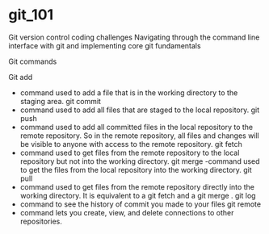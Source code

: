 # git_101
Git version control coding challenges 
Navigating through the command line interface with git and implementing core git fundamentals 

Git commands 




Git add 
- command used to add a file that is in the working directory to the staging area.
git commit 
- command used to add all files that are staged to the local repository.
git push 
- command used to add all committed files in the local repository to the remote repository. So in the remote repository, all files and changes will be visible to anyone with access to the remote repository.
git fetch 
- command used to get files from the remote repository to the local repository but not into the working directory.
git merge 
-command used to get the files from the local repository into the working directory.
git pull 
- command used to get files from the remote repository directly into the working directory. It is equivalent to a git fetch and a git merge .
git log 
- command to see the history of commit you made to your files
git remote 
- command lets you create, view, and delete connections to other repositories.

